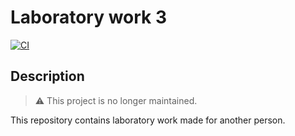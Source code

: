# Laboratory work 3

[![CI](https://github.com/emilyseville7cfg/mono-laboratorywork3/actions/workflows/ci.yml/badge.svg)](https://github.com/emilyseville7cfg/mono-laboratorywork3/actions/workflows/ci.yml)

## Description

> ⚠️ This project is no longer maintained.

This repository contains laboratory work made for another person.
